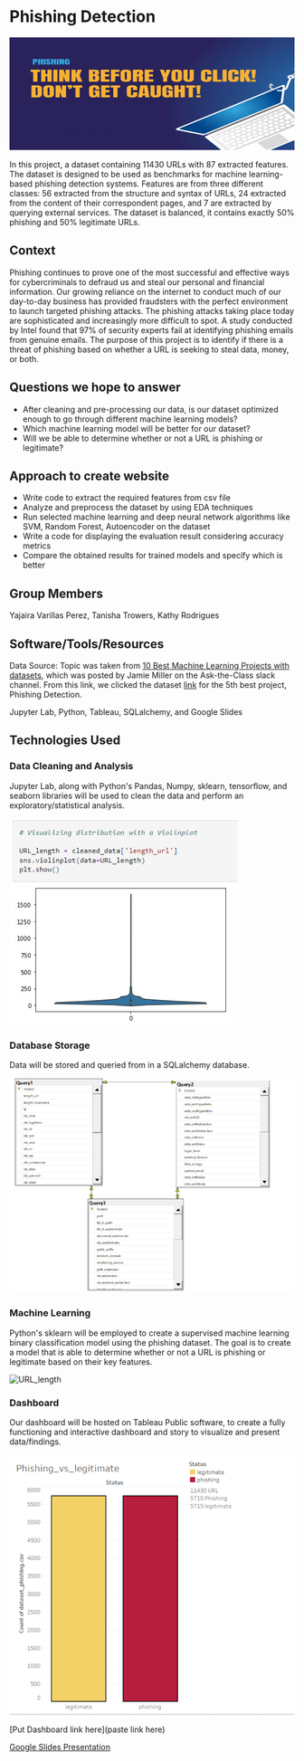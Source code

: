 #  Phishing Detection 
<p align="center">
  <img width="600" height="200" src="pics/intro.png">
</p>

In this project, a dataset containing 11430 URLs with 87 extracted features. The dataset is designed to be used as benchmarks for machine learning-based phishing detection systems. Features are from three different classes: 56 extracted from the structure and syntax of URLs, 24 extracted from the content of their correspondent pages, and 7 are extracted by querying external services. The dataset is balanced, it contains exactly 50% phishing and 50% legitimate URLs.

## Context 
Phishing continues to prove one of the most successful and effective ways for cybercriminals to defraud us and steal our personal and financial information.
Our growing reliance on the internet to conduct much of our day-to-day business has provided fraudsters with the perfect environment to launch targeted phishing attacks. The phishing attacks taking place today are sophisticated and increasingly more difficult to spot. A study conducted by Intel found that 97% of security experts fail at identifying phishing emails from genuine emails. The purpose of this project is to identify if there is a threat of phishing based on whether a URL is seeking to steal data, money, or both.

## Questions we hope to answer 
- After cleaning and pre-processing our data, is our dataset optimized enough to go through different machine learning models?
- Which machine learning model will be better for our dataset?
- Will we be able to determine whether or not a URL is phishing or legitimate?

## Approach to create website
- Write code to extract the required features from csv file
- Analyze and preprocess the dataset by using EDA techniques
- Run selected machine learning and deep neural network algorithms like SVM, Random Forest, Autoencoder on the dataset
- Write a code for displaying the evaluation result considering accuracy metrics
- Compare the obtained results for trained models and specify which is better

## Group Members

Yajaira Varillas Perez, Tanisha Trowers, Kathy Rodrigues

## Software/Tools/Resources

Data Source: Topic was taken from [10 Best Machine Learning Projects with datasets](https://medium.com/@letthedataconfess/10-best-machine-learning-projects-with-datasets-6184839c9100), which was posted by Jamie Miller on the Ask-the-Class slack channel. From this link, we clicked the dataset [link](https://www.kaggle.com/datasets/shashwatwork/web-page-phishing-detection-dataset) for the 5th best project, Phishing Detection.

Jupyter Lab, Python, Tableau, SQLalchemy, and Google Slides

## Technologies Used

### Data Cleaning and Analysis
Jupyter Lab, along with Python's Pandas, Numpy, sklearn, tensorflow, and seaborn libraries will be used to clean the data and perform an exploratory/statistical analysis.

![URL_length](pics/URL_length.jpg)

### Database Storage
Data will be stored and queried from in a SQLalchemy database.

![URL_length](pics/ERD.png)

### Machine Learning
Python's sklearn will be employed to create a supervised machine learning binary classification model using the phishing dataset. The goal is to create a model that is able to determine whether or not a URL is phishing or legitimate based on their key features.

![URL_length](archive/rfmodel_confusion_matrix.jpg)

### Dashboard
Our dashboard will be hosted on Tableau Public software, to create a fully functioning and interactive dashboard and story to visualize and present data/findings.

![URL_length](pics/Tableau.png)

[Put Dashboard link here](paste link here)

[Google Slides Presentation](https://docs.google.com/presentation/d/1RNymUUpXelQRjNk4m4XSCXjVq5BquAU6ROr9ZRDRORw/edit?usp=sharing)

